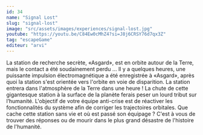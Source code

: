 ```yaml
---
id: 34
name: "Signal Lost"
slug: "signal-lost"
image: "src/assets/images/experiences/signal-lost.jpg"
youtube: "https://youtu.be/C84Ew0cMhZ4?si=J8j6CRSY76d7qx3Z"
tag: "escapeGame"
editeur: "arvi"
---
```


La station de recherche secrète, «Asgard», est en orbite autour de la Terre, mais le contact a été soudainement perdu ... Il y a quelques heures, une puissante impulsion électromagnétique a été enregistrée à «Asgard», après quoi la station s'est orientée vers l'orbite en voie de disparition. La station entrera dans l'atmosphère de la Terre dans une heure ! La chute de cette gigantesque station à la surface de la planète ferais peser un lourd tribut sur l’humanité. L'objectif de votre équipe anti-crise est de réactiver les fonctionnalités du système afin de corriger les trajectoires orbitales. Que cache cette station sans vie et où est passé son équipage ? C'est à vous de trouver des réponses ou de mourir dans le plus grand désastre de l'histoire de l'humanité.

